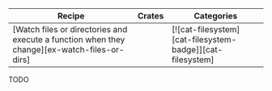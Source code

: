 | Recipe | Crates | Categories |
|--------|--------|------------|
| [Watch files or directories and execute a function when they change][ex-watch-files-or-dirs] |  | [![cat-filesystem][cat-filesystem-badge]][cat-filesystem] |

<div class="hidden">
TODO
</div>
